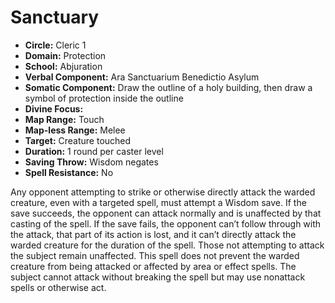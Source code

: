 # Sanctuary

- **Circle:** Cleric 1
- **Domain:** Protection
- **School:** Abjuration
- **Verbal Component:** Ara Sanctuarium Benedictio Asylum
- **Somatic Component:** Draw the outline of a holy building, then draw a symbol of protection inside the outline
- **Divine Focus:**
- **Map Range:** Touch
- **Map-less Range:** Melee
- **Target:** Creature touched
- **Duration:** 1 round per caster level
- **Saving Throw:** Wisdom negates
- **Spell Resistance:** No

Any opponent attempting to strike or otherwise directly attack the warded creature, even with a targeted spell, must attempt a Wisdom save. If the save succeeds, the opponent can attack normally and is unaffected by that casting of the spell. If the save fails, the opponent can’t follow through with the attack, that part of its action is lost, and it can’t directly attack the warded creature for the duration of the spell. Those not attempting to attack the subject remain unaffected. This spell does not prevent the warded creature from being attacked or affected by area or effect spells. The subject cannot attack without breaking the spell but may use nonattack spells or otherwise act.
